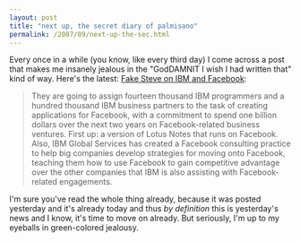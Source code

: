 ```yaml
---
layout: post
title: "next up, the secret diary of palmisano"
permalink: /2007/09/next-up-the-sec.html
---
```


<p>Every once in a while (you know, like every third day) I come across a post that makes me insanely jealous in the "GodDAMNIT I wish I had written that" kind of way.  Here's the latest:  <a href="http://fakesteve.blogspot.com/2007/09/ibm-to-announce-1-billion-commitment-to.html">Fake Steve on IBM and Facebook</a>:</p>

<blockquote>
  <p>They are going to assign fourteen thousand IBM programmers and a hundred thousand IBM business partners to the task of creating applications for Facebook, with a commitment to spend one billion dollars over the next two years on Facebook-related business ventures. First up: a version of Lotus Notes that runs on Facebook. Also, IBM Global Services has created a Facebook consulting practice to help big companies develop strategies for moving onto Facebook, teaching them how to use Facebook to gain competitive advantage over the other companies that IBM is also assisting with Facebook-related engagements.</p>
</blockquote>

<p>I'm sure you've read the whole thing already, because it was posted yesterday and it's already today and thus <em>by definition</em> this is yesterday's news and I know, it's time to move on already.  But seriously, I'm up to my eyeballs in green-colored jealousy.</p>



